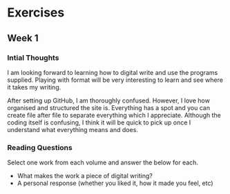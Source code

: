 # Exercises
## Week 1
### Intial Thoughts
I am looking forward to learning how to digital write and use the programs supplied. Playing with format will be very interesting to learn and see where it takes my writing.

After setting up GitHub, I am thoroughly confused. However, I love how organised and structured the site is. Everything has a spot and you can create file after file to separate everything which I appreciate. Although the coding itself is confusing, I think it will be quick to pick up once I understand what everything means and does.

### Reading Questions
Select one work from each volume and answer the below for each.
- What makes the work a piece of digital writing?
- A personal response (whether you liked it, how it made you feel, etc)

  
